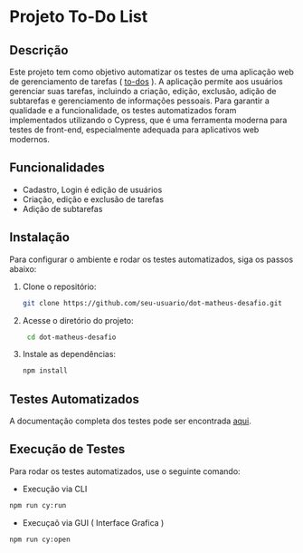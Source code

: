 # Projeto To-Do List

## Descrição
Este projeto tem como objetivo automatizar os testes de uma aplicação web de gerenciamento de tarefas ( [to-dos](https://tarefas.matheus-santos.com/) ). A aplicação permite aos usuários gerenciar suas tarefas, incluindo a criação, edição, exclusão, adição de subtarefas e gerenciamento de informações pessoais. Para garantir a qualidade e a funcionalidade, os testes automatizados foram implementados utilizando o Cypress, que é uma ferramenta moderna para testes de front-end, especialmente adequada para aplicativos web modernos.

## Funcionalidades
- Cadastro, Login é edição de usuários
- Criação, edição e exclusão de tarefas
- Adição de subtarefas

## Instalação
Para configurar o ambiente e rodar os testes automatizados, siga os passos abaixo:

1. Clone o repositório:

   ```bash
   git clone https://github.com/seu-usuario/dot-matheus-desafio.git
   ```

2. Acesse o diretório do projeto:
   ```bash
    cd dot-matheus-desafio
   ```
3. Instale as dependências:
    ```bash
    npm install
    ```

## Testes Automatizados
A documentação completa dos testes pode ser encontrada [aqui](./TESTS.md).

## Execução de Testes
Para rodar os testes automatizados, use o seguinte comando:
- Execução via CLI
```bash
npm run cy:run
```

- Execuçaõ via GUI ( Interface Grafica )

```bash
npm run cy:open
```